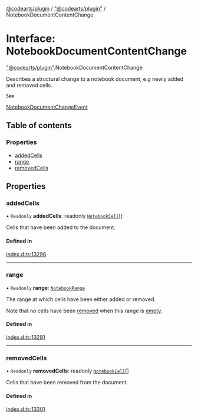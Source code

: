 [@codearts/plugin](../README.md) / ["@codearts/plugin"](../modules/_codearts_plugin_.md) / NotebookDocumentContentChange

# Interface: NotebookDocumentContentChange

["@codearts/plugin"](../modules/_codearts_plugin_.md).NotebookDocumentContentChange

Describes a structural change to a notebook document, e.g newly added and removed cells.

**`See`**

[NotebookDocumentChangeEvent](codearts_plugin_.NotebookDocumentChangeEvent.md)

## Table of contents

### Properties

- [addedCells](codearts_plugin_.NotebookDocumentContentChange.md#addedcells)
- [range](codearts_plugin_.NotebookDocumentContentChange.md#range)
- [removedCells](codearts_plugin_.NotebookDocumentContentChange.md#removedcells)

## Properties

### addedCells

• `Readonly` **addedCells**: readonly [`NotebookCell`](codearts_plugin_.NotebookCell.md)[]

Cells that have been added to the document.

#### Defined in

[index.d.ts:13296](https://github.com/huaweicloud/cloudide-plugin-api/blob/5055bbd/index.d.ts#L13296)

___

### range

• `Readonly` **range**: [`NotebookRange`](../classes/codearts_plugin_.NotebookRange.md)

The range at which cells have been either added or removed.

Note that no cells have been [removed](codearts_plugin_.NotebookDocumentContentChange.md#removedcells)
when this range is [empty](../classes/codearts_plugin_.NotebookRange.md#isempty).

#### Defined in

[index.d.ts:13291](https://github.com/huaweicloud/cloudide-plugin-api/blob/5055bbd/index.d.ts#L13291)

___

### removedCells

• `Readonly` **removedCells**: readonly [`NotebookCell`](codearts_plugin_.NotebookCell.md)[]

Cells that have been removed from the document.

#### Defined in

[index.d.ts:13301](https://github.com/huaweicloud/cloudide-plugin-api/blob/5055bbd/index.d.ts#L13301)
